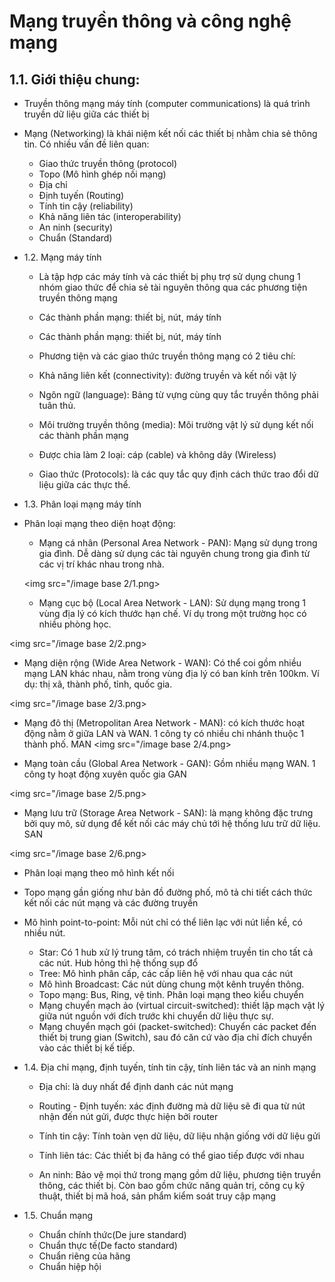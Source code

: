 # Mạng truyền thông và công nghệ mạng
## 1.1. Giới thiệu chung:
- Truyền thông mạng máy tính (computer communications) là quá trình truyền dữ liệu giữa các thiết bị

- Mạng (Networking) là khái niệm kết nối các thiết bị nhằm chia sẻ thông tin. Có nhiều vấn đề liên quan:
  - Giao thức truyền thông (protocol)
  - Topo (Mô hình ghép nối mạng)
  - Địa chỉ
  - Định tuyến (Routing)
  - Tính tin cậy (reliability)
  - Khả năng liên tác (interoperability)
  - An ninh (security)
  - Chuẩn (Standard)
- 1.2. Mạng máy tính
  - Là tập hợp các máy tính và các thiết bị phụ trợ sử dụng chung 1 nhóm giao thức để chia sẻ tài nguyên thông qua các phương tiện truyền thông mạng

  - Các thành phần mạng: thiết bị, nút, máy tính

  - Các thành phần mạng: thiết bị, nút, máy tính

  - Phương tiện và các giao thức truyền thông mạng có 2 tiêu chí:

  - Khả năng liên kết (connectivity): đường truyền và kết nối vật lý
  - Ngôn ngữ (language): Bảng từ vựng cùng quy tắc truyền thông phải tuân thủ.
  - Môi trường truyền thông (media): Môi trường vật lý sử dụng kết nối các thành phần mạng

  - Được chia làm 2 loại: cáp (cable) và không dây (Wireless)
  - Giao thức (Protocols): là các quy tắc quy định cách thức trao đổi dữ liệu giữa các thực thể.

- 1.3. Phân loại mạng máy tính
- Phân loại mạng theo diện hoạt động:

  - Mạng cá nhân (Personal Area Network - PAN): Mạng sử dụng trong gia đình. Dễ dàng sử dụng các tài nguyên chung trong gia đình từ các vị trí khác nhau trong nhà.

  <img src="/image base 2/1.png>
  

  - Mạng cục bộ (Local Area Network - LAN): Sử dụng mạng trong 1 vùng địa lý có kích thước hạn chế. Ví dụ trong một trường học có nhiều phòng học.

 <img src="/image base 2/2.png>

  - Mạng diện rộng (Wide Area Network - WAN): Có thể coi gồm nhiều mạng LAN khác nhau, nằm trong vùng địa lý có ban kính trên 100km. Ví dụ: thị xã, thành phố, tỉnh, quốc gia.

<img src="/image base 2/3.png>

  - Mạng đô thị (Metropolitan Area Network - MAN): có kích thước hoạt động nằm ở giữa LAN và WAN. 1 công ty có nhiều chi nhánh thuộc 1 thành phố.
MAN
<img src="/image base 2/4.png>

  - Mạng toàn cầu (Global Area Network - GAN): Gồm nhiều mạng WAN. 1 công ty hoạt động xuyên quốc gia
GAN

<img src="/image base 2/5.png>

  - Mạng lưu trữ (Storage Area Network - SAN): là mạng không đặc trưng bởi quy mô, sử dụng để kết nối các máy chủ tới hệ thống lưu trữ dữ liệu.
SAN

<img src="/image base 2/6.png>

- Phân loại mạng theo mô hình kết nối

- Topo mạng gần giống như bản đồ đường phố, mô tả chi tiết cách thức kết nối các nút mạng và các đường truyền

- Mô hình point-to-point: Mỗi nút chỉ có thể liên lạc với nút liền kề, có nhiều nút.
  - Star: Có 1 hub xử lý trung tâm, có trách nhiệm truyền tin cho tất cả các nút. Hub hỏng thì hệ thống sụp đổ
  - Tree: Mô hình phân cấp, các cấp liên hệ với nhau qua các nút
  - Mô hình Broadcast: Các nút dùng chung một kênh truyền thông.
  - Topo mạng: Bus, Ring, vệ tinh. Phân loại mạng theo kiểu chuyển
  - Mạng chuyển mạch ảo (virtual circuit-switched): thiết lập mạch vật lý giữa nút nguồn với đích trước khi chuyển dữ liệu thực sự.
  - Mạng chuyển mạch gói (packet-switched): Chuyển các packet đến thiết bị trung gian (Switch), sau đó căn cứ vào địa chỉ đích chuyển vào các thiết bị kế tiếp.
- 1.4. Địa chỉ mạng, định tuyến, tính tin cậy, tính liên tác và an ninh mạng
  - Địa chỉ: là duy nhất để định danh các nút mạng

  - Routing - Định tuyến: xác định đường mà dữ liệu sẽ đi qua từ nút nhận đến nút gửi, được thực hiện bởi router

  - Tính tin cậy: Tính toàn vẹn dữ liệu, dữ liệu nhận giống với dữ liệu gửi

  - Tính liên tác: Các thiết bị đa hãng có thể giao tiếp được với nhau

  - An ninh: Bảo vệ mọi thứ trong mạng gồm dữ liệu, phương tiện truyền thông, các thiết bị. Còn bao gồm chức năng quản trị, công cụ kỹ thuật, thiết bị mã hoá, sản phẩm kiểm soát truy cập mạng

- 1.5. Chuẩn mạng
  - Chuẩn chính thức(De jure standard)
  - Chuẩn thực tế(De facto standard)
  - Chuẩn riêng của hãng
  - Chuẩn hiệp hội